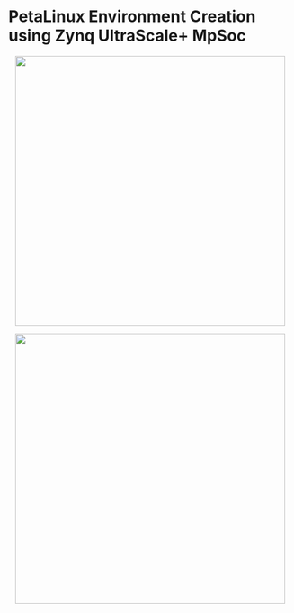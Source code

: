 # PetaLinux Environment Creation using Zynq UltraScale+ MpSoc

<p align="center"><img src="non-occlusion.png" width="480"\></p> <p align="center"><img src="occlusion_object.png" width="480"\></p>